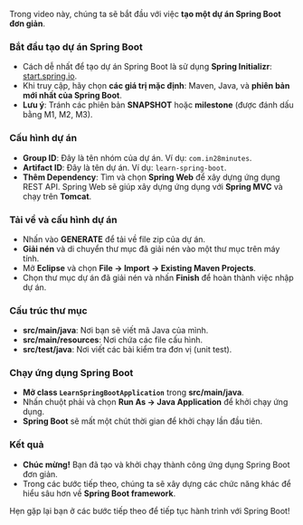 Trong video này, chúng ta sẽ bắt đầu với việc **tạo một dự án Spring Boot đơn giản**.

### **Bắt đầu tạo dự án Spring Boot**
- Cách dễ nhất để tạo dự án Spring Boot là sử dụng **Spring Initializr**: [start.spring.io](https://start.spring.io).
- Khi truy cập, hãy chọn **các giá trị mặc định**: Maven, Java, và **phiên bản mới nhất của Spring Boot**.
- **Lưu ý**: Tránh các phiên bản **SNAPSHOT** hoặc **milestone** (được đánh dấu bằng M1, M2, M3).

### **Cấu hình dự án**
- **Group ID**: Đây là tên nhóm của dự án. Ví dụ: `com.in28minutes`.
- **Artifact ID**: Đây là tên dự án. Ví dụ: `learn-spring-boot`.
- **Thêm Dependency**: Tìm và chọn **Spring Web** để xây dựng ứng dụng REST API. Spring Web sẽ giúp xây dựng ứng dụng với **Spring MVC** và chạy trên **Tomcat**.

### **Tải về và cấu hình dự án**
- Nhấn vào **GENERATE** để tải về file zip của dự án.
- **Giải nén** và di chuyển thư mục đã giải nén vào một thư mục trên máy tính.
- Mở **Eclipse** và chọn **File -> Import -> Existing Maven Projects**.
- Chọn thư mục dự án đã giải nén và nhấn **Finish** để hoàn thành việc nhập dự án.

### **Cấu trúc thư mục**
- **src/main/java**: Nơi bạn sẽ viết mã Java của mình.
- **src/main/resources**: Nơi chứa các file cấu hình.
- **src/test/java**: Nơi viết các bài kiểm tra đơn vị (unit test).

### **Chạy ứng dụng Spring Boot**
- **Mở class `LearnSpringBootApplication`** trong **src/main/java**.
- Nhấn chuột phải và chọn **Run As -> Java Application** để khởi chạy ứng dụng.
- **Spring Boot** sẽ mất một chút thời gian để khởi chạy lần đầu tiên.

### **Kết quả**
- **Chúc mừng!** Bạn đã tạo và khởi chạy thành công ứng dụng Spring Boot đơn giản.
- Trong các bước tiếp theo, chúng ta sẽ xây dựng các chức năng khác để hiểu sâu hơn về **Spring Boot framework**.

Hẹn gặp lại bạn ở các bước tiếp theo để tiếp tục hành trình với Spring Boot!
